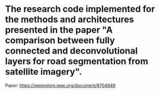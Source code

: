 # The research code implemented for the methods and architectures presented in the paper "A comparison between fully connected and deconvolutional layers for road segmentation from satellite imagery".
Paper: https://ieeexplore.ieee.org/document/8704849
